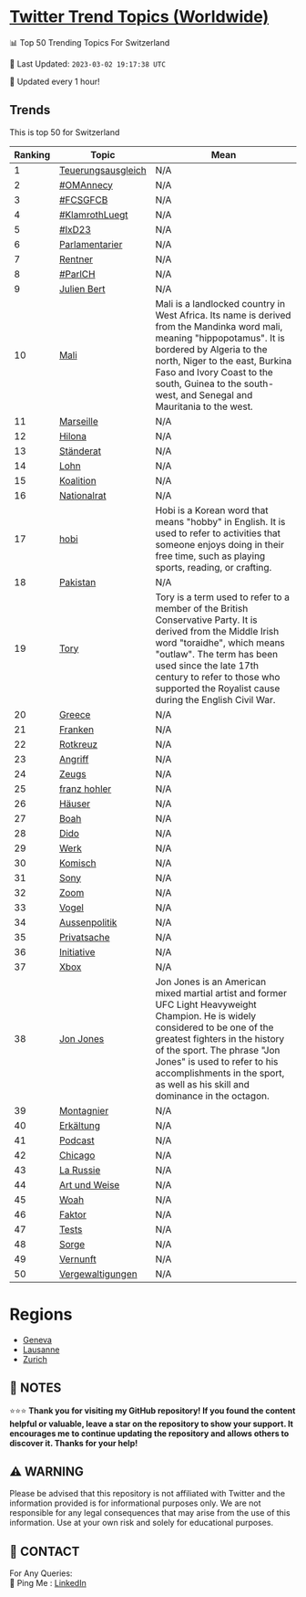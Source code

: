 [Twitter Trend Topics (Worldwide)](https://github.com/ErcinDedeoglu/Twitter-Trend-Topics)
==========


📊 Top 50 Trending Topics For Switzerland

📆 Last Updated: `2023-03-02 19:17:38 UTC`

🔧 Updated every 1 hour!


## Trends

This is top 50 for Switzerland

| Ranking | Topic | Mean |
| ------- | ------------ | ------------ |
| 1 | [Teuerungsausgleich](http://twitter.com/search?q=Teuerungsausgleich) | N/A |
| 2 | [#OMAnnecy](http://twitter.com/search?q=%23OMAnnecy) | N/A |
| 3 | [#FCSGFCB](http://twitter.com/search?q=%23FCSGFCB) | N/A |
| 4 | [#KlamrothLuegt](http://twitter.com/search?q=%23KlamrothLuegt) | N/A |
| 5 | [#IxD23](http://twitter.com/search?q=%23IxD23) | N/A |
| 6 | [Parlamentarier](http://twitter.com/search?q=Parlamentarier) | N/A |
| 7 | [Rentner](http://twitter.com/search?q=Rentner) | N/A |
| 8 | [#ParlCH](http://twitter.com/search?q=%23ParlCH) | N/A |
| 9 | [Julien Bert](http://twitter.com/search?q=Julien+Bert) | N/A |
| 10 | [Mali](http://twitter.com/search?q=Mali) | Mali is a landlocked country in West Africa. Its name is derived from the Mandinka word mali, meaning "hippopotamus". It is bordered by Algeria to the north, Niger to the east, Burkina Faso and Ivory Coast to the south, Guinea to the south-west, and Senegal and Mauritania to the west. |
| 11 | [Marseille](http://twitter.com/search?q=Marseille) | N/A |
| 12 | [Hilona](http://twitter.com/search?q=Hilona) | N/A |
| 13 | [Ständerat](http://twitter.com/search?q=St%c3%a4nderat) | N/A |
| 14 | [Lohn](http://twitter.com/search?q=Lohn) | N/A |
| 15 | [Koalition](http://twitter.com/search?q=Koalition) | N/A |
| 16 | [Nationalrat](http://twitter.com/search?q=Nationalrat) | N/A |
| 17 | [hobi](http://twitter.com/search?q=hobi) | Hobi is a Korean word that means "hobby" in English. It is used to refer to activities that someone enjoys doing in their free time, such as playing sports, reading, or crafting. |
| 18 | [Pakistan](http://twitter.com/search?q=Pakistan) | N/A |
| 19 | [Tory](http://twitter.com/search?q=Tory) | Tory is a term used to refer to a member of the British Conservative Party. It is derived from the Middle Irish word "toraidhe", which means "outlaw". The term has been used since the late 17th century to refer to those who supported the Royalist cause during the English Civil War. |
| 20 | [Greece](http://twitter.com/search?q=Greece) | N/A |
| 21 | [Franken](http://twitter.com/search?q=Franken) | N/A |
| 22 | [Rotkreuz](http://twitter.com/search?q=Rotkreuz) | N/A |
| 23 | [Angriff](http://twitter.com/search?q=Angriff) | N/A |
| 24 | [Zeugs](http://twitter.com/search?q=Zeugs) | N/A |
| 25 | [franz hohler](http://twitter.com/search?q=franz+hohler) | N/A |
| 26 | [Häuser](http://twitter.com/search?q=H%c3%a4user) | N/A |
| 27 | [Boah](http://twitter.com/search?q=Boah) | N/A |
| 28 | [Dido](http://twitter.com/search?q=Dido) | N/A |
| 29 | [Werk](http://twitter.com/search?q=Werk) | N/A |
| 30 | [Komisch](http://twitter.com/search?q=Komisch) | N/A |
| 31 | [Sony](http://twitter.com/search?q=Sony) | N/A |
| 32 | [Zoom](http://twitter.com/search?q=Zoom) | N/A |
| 33 | [Vogel](http://twitter.com/search?q=Vogel) | N/A |
| 34 | [Aussenpolitik](http://twitter.com/search?q=Aussenpolitik) | N/A |
| 35 | [Privatsache](http://twitter.com/search?q=Privatsache) | N/A |
| 36 | [Initiative](http://twitter.com/search?q=Initiative) | N/A |
| 37 | [Xbox](http://twitter.com/search?q=Xbox) | N/A |
| 38 | [Jon Jones](http://twitter.com/search?q=Jon+Jones) | Jon Jones is an American mixed martial artist and former UFC Light Heavyweight Champion. He is widely considered to be one of the greatest fighters in the history of the sport. The phrase "Jon Jones" is used to refer to his accomplishments in the sport, as well as his skill and dominance in the octagon. |
| 39 | [Montagnier](http://twitter.com/search?q=Montagnier) | N/A |
| 40 | [Erkältung](http://twitter.com/search?q=Erk%c3%a4ltung) | N/A |
| 41 | [Podcast](http://twitter.com/search?q=Podcast) | N/A |
| 42 | [Chicago](http://twitter.com/search?q=Chicago) | N/A |
| 43 | [La Russie](http://twitter.com/search?q=La+Russie) | N/A |
| 44 | [Art und Weise](http://twitter.com/search?q=Art+und+Weise) | N/A |
| 45 | [Woah](http://twitter.com/search?q=Woah) | N/A |
| 46 | [Faktor](http://twitter.com/search?q=Faktor) | N/A |
| 47 | [Tests](http://twitter.com/search?q=Tests) | N/A |
| 48 | [Sorge](http://twitter.com/search?q=Sorge) | N/A |
| 49 | [Vernunft](http://twitter.com/search?q=Vernunft) | N/A |
| 50 | [Vergewaltigungen](http://twitter.com/search?q=Vergewaltigungen) | N/A |



# Regions

* [Geneva](</Switzerland/Geneva.md>)
* [Lausanne](</Switzerland/Lausanne.md>)
* [Zurich](</Switzerland/Zurich.md>)



## 📝 NOTES

⭐⭐⭐ **Thank you for visiting my GitHub repository! If you found the content helpful or valuable, leave a star on the repository to show your support. It encourages me to continue updating the repository and allows others to discover it. Thanks for your help!**


## ⚠️ WARNING

Please be advised that this repository is not affiliated with Twitter and the information provided is for informational purposes only. We are not responsible for any legal consequences that may arise from the use of this information. Use at your own risk and solely for educational purposes.


## 📨 CONTACT

 For Any Queries:  
            🏓 Ping Me : [LinkedIn](https://www.linkedin.com/in/ercindedeoglu/)
